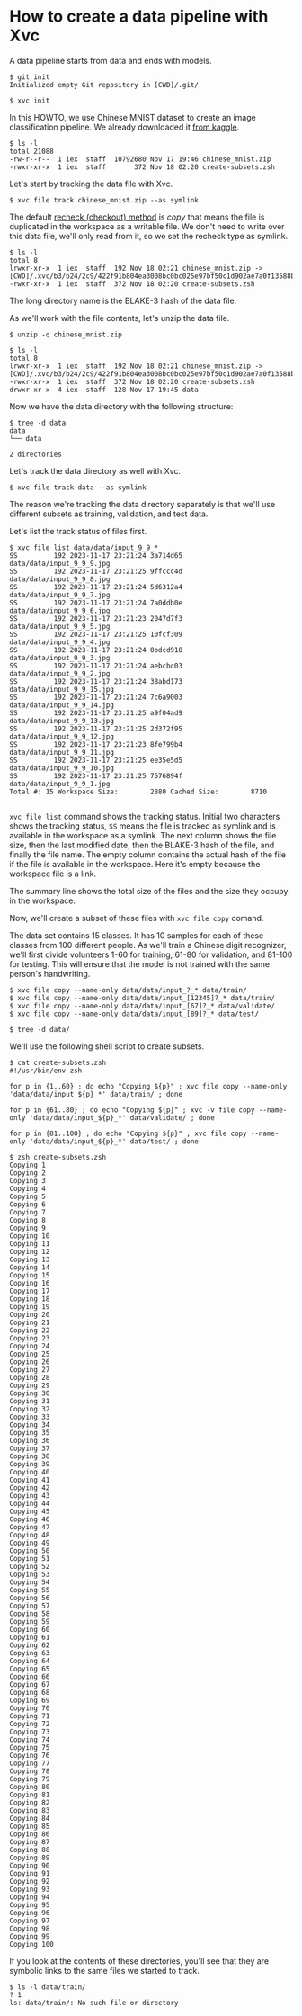 # How to create a data pipeline with Xvc

A data pipeline starts from data and ends with models. 

```console
$ git init
Initialized empty Git repository in [CWD]/.git/

$ xvc init
```

In this HOWTO, we use Chinese MNIST dataset to create an image classification pipeline. We already downloaded it [from kaggle](https://www.kaggle.com/datasets/gpreda/chinese-mnist/data). 

```console
$ ls -l
total 21088
-rw-r--r--  1 iex  staff  10792680 Nov 17 19:46 chinese_mnist.zip
-rwxr-xr-x  1 iex  staff       372 Nov 18 02:20 create-subsets.zsh

```
Let's start by tracking the data file with Xvc.

```console
$ xvc file track chinese_mnist.zip --as symlink

```

The default [recheck (checkout) method](/ref/xvc-file-recheck.md) is _copy_ that means the file is
duplicated in the workspace as a writable file. We don't need to write over this
data file, we'll only read from it, so we set the recheck type as symlink.

```console
$ ls -l
total 8
lrwxr-xr-x  1 iex  staff  192 Nov 18 02:21 chinese_mnist.zip -> [CWD]/.xvc/b3/b24/2c9/422f91b804ea3008bc0bc025e97bf50c1d902ae7a0f13588b84f59023d/0.zip
-rwxr-xr-x  1 iex  staff  372 Nov 18 02:20 create-subsets.zsh

```

The long directory name is the BLAKE-3 hash of the data file.

As we'll work with the file contents, let's unzip the data file.

```console
$ unzip -q chinese_mnist.zip

$ ls -l
total 8
lrwxr-xr-x  1 iex  staff  192 Nov 18 02:21 chinese_mnist.zip -> [CWD]/.xvc/b3/b24/2c9/422f91b804ea3008bc0bc025e97bf50c1d902ae7a0f13588b84f59023d/0.zip
-rwxr-xr-x  1 iex  staff  372 Nov 18 02:20 create-subsets.zsh
drwxr-xr-x  4 iex  staff  128 Nov 17 19:45 data

```

Now we have the data directory with the following structure:

```console
$ tree -d data
data
└── data

2 directories

```

Let's track the data directory as well with Xvc.

```console
$ xvc file track data --as symlink
```

The reason we're tracking the data directory separately is that we'll use different subsets as training, validation, and test data. 

Let's list the track status of files first. 

```console
$ xvc file list data/data/input_9_9_*
SS         192 2023-11-17 23:21:24 3a714d65          data/data/input_9_9_9.jpg
SS         192 2023-11-17 23:21:25 9ffccc4d          data/data/input_9_9_8.jpg
SS         192 2023-11-17 23:21:24 5d6312a4          data/data/input_9_9_7.jpg
SS         192 2023-11-17 23:21:24 7a0ddb0e          data/data/input_9_9_6.jpg
SS         192 2023-11-17 23:21:23 2047d7f3          data/data/input_9_9_5.jpg
SS         192 2023-11-17 23:21:25 10fcf309          data/data/input_9_9_4.jpg
SS         192 2023-11-17 23:21:24 0bdcd918          data/data/input_9_9_3.jpg
SS         192 2023-11-17 23:21:24 aebcbc03          data/data/input_9_9_2.jpg
SS         192 2023-11-17 23:21:24 38abd173          data/data/input_9_9_15.jpg
SS         192 2023-11-17 23:21:24 7c6a9003          data/data/input_9_9_14.jpg
SS         192 2023-11-17 23:21:25 a9f04ad9          data/data/input_9_9_13.jpg
SS         192 2023-11-17 23:21:25 2d372f95          data/data/input_9_9_12.jpg
SS         192 2023-11-17 23:21:23 8fe799b4          data/data/input_9_9_11.jpg
SS         192 2023-11-17 23:21:25 ee35e5d5          data/data/input_9_9_10.jpg
SS         192 2023-11-17 23:21:25 7576894f          data/data/input_9_9_1.jpg
Total #: 15 Workspace Size:        2880 Cached Size:        8710


```

`xvc file list` command shows the tracking status. Initial two characters shows
the tracking status, `SS` means the file is tracked as symlink and is available
in the workspace as a symlink. The next column shows the file size, then the
last modified date, then the BLAKE-3 hash of the file, and finally the file
name. The empty column contains the actual hash of the file if the file is
available in the workspace. Here it's empty because the workspace file is a
link. 

The summary line shows the total size of the files and the size they occupy in
the workspace.

Now, we'll create a subset of these files with `xvc file copy` comand. 

The data set contains 15 classes. It has 10 samples for each of these classes
from 100 different people. As we'll train a Chinese digit recognizer, we'll
first divide volunteers 1-60 for training, 61-80 for validation, and 81-100 for
testing. This will ensure that the model is not trained with the same person's
handwriting.


```console
$ xvc file copy --name-only data/data/input_?_* data/train/
$ xvc file copy --name-only data/data/input_[12345]?_* data/train/
$ xvc file copy --name-only data/data/input_[67]?_* data/validate/
$ xvc file copy --name-only data/data/input_[89]?_* data/test/

$ tree -d data/
```



We'll use the following shell script to create subsets.

```console
$ cat create-subsets.zsh
#!/usr/bin/env zsh

for p in {1..60} ; do echo "Copying ${p}" ; xvc file copy --name-only 'data/data/input_${p}_*' data/train/ ; done

for p in {61..80} ; do echo "Copying ${p}" ; xvc -v file copy --name-only 'data/data/input_${p}_*' data/validate/ ; done

for p in {81..100} ; do echo "Copying ${p}" ; xvc file copy --name-only 'data/data/input_${p}_*' data/test/ ; done

```

```console
$ zsh create-subsets.zsh
Copying 1
Copying 2
Copying 3
Copying 4
Copying 5
Copying 6
Copying 7
Copying 8
Copying 9
Copying 10
Copying 11
Copying 12
Copying 13
Copying 14
Copying 15
Copying 16
Copying 17
Copying 18
Copying 19
Copying 20
Copying 21
Copying 22
Copying 23
Copying 24
Copying 25
Copying 26
Copying 27
Copying 28
Copying 29
Copying 30
Copying 31
Copying 32
Copying 33
Copying 34
Copying 35
Copying 36
Copying 37
Copying 38
Copying 39
Copying 40
Copying 41
Copying 42
Copying 43
Copying 44
Copying 45
Copying 46
Copying 47
Copying 48
Copying 49
Copying 50
Copying 51
Copying 52
Copying 53
Copying 54
Copying 55
Copying 56
Copying 57
Copying 58
Copying 59
Copying 60
Copying 61
Copying 62
Copying 63
Copying 64
Copying 65
Copying 66
Copying 67
Copying 68
Copying 69
Copying 70
Copying 71
Copying 72
Copying 73
Copying 74
Copying 75
Copying 76
Copying 77
Copying 78
Copying 79
Copying 80
Copying 81
Copying 82
Copying 83
Copying 84
Copying 85
Copying 86
Copying 87
Copying 88
Copying 89
Copying 90
Copying 91
Copying 92
Copying 93
Copying 94
Copying 95
Copying 96
Copying 97
Copying 98
Copying 99
Copying 100

```

If you look at the contents of these directories, you'll see that they are
symbolic links to the same files we started to track. 

```console
$ ls -l data/train/
? 1
ls: data/train/: No such file or directory

```
